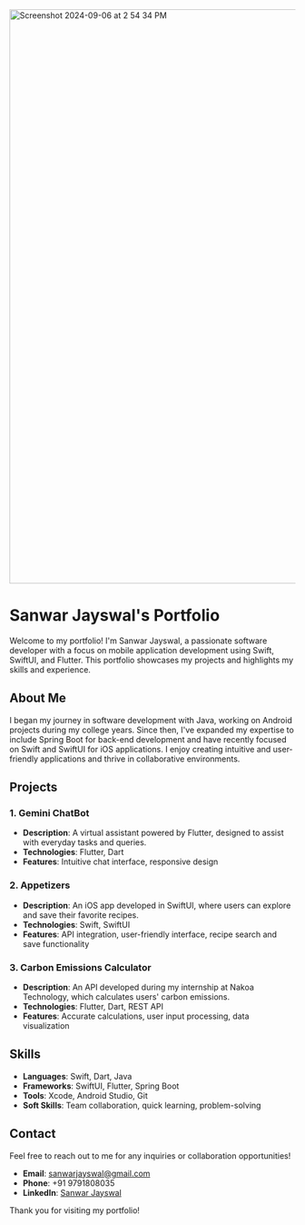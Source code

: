 <img width="1011" alt="Screenshot 2024-09-06 at 2 54 34 PM" src="https://github.com/user-attachments/assets/5e7f5a3e-5066-46ed-ab1a-172b30c65b43">

# Sanwar Jayswal's Portfolio

Welcome to my portfolio! I'm Sanwar Jayswal, a passionate software developer with a focus on mobile application development using Swift, SwiftUI, and Flutter. This portfolio showcases my projects and highlights my skills and experience.

## About Me

I began my journey in software development with Java, working on Android projects during my college years. Since then, I've expanded my expertise to include Spring Boot for back-end development and have recently focused on Swift and SwiftUI for iOS applications. I enjoy creating intuitive and user-friendly applications and thrive in collaborative environments.

## Projects

### 1. Gemini ChatBot
- **Description**: A virtual assistant powered by Flutter, designed to assist with everyday tasks and queries.
- **Technologies**: Flutter, Dart
- **Features**: Intuitive chat interface, responsive design

### 2. Appetizers
- **Description**: An iOS app developed in SwiftUI, where users can explore and save their favorite recipes.
- **Technologies**: Swift, SwiftUI
- **Features**: API integration, user-friendly interface, recipe search and save functionality

### 3. Carbon Emissions Calculator
- **Description**: An API developed during my internship at Nakoa Technology, which calculates users' carbon emissions.
- **Technologies**: Flutter, Dart, REST API
- **Features**: Accurate calculations, user input processing, data visualization

## Skills

- **Languages**: Swift, Dart, Java
- **Frameworks**: SwiftUI, Flutter, Spring Boot
- **Tools**: Xcode, Android Studio, Git
- **Soft Skills**: Team collaboration, quick learning, problem-solving

## Contact

Feel free to reach out to me for any inquiries or collaboration opportunities!

- **Email**: sanwarjayswal@gmail.com
- **Phone**: +91 9791808035
- **LinkedIn**: [Sanwar Jayswal](https://www.linkedin.com/in/sanwar-jayswal/)

Thank you for visiting my portfolio!
